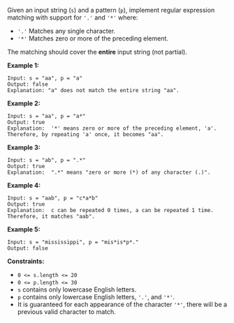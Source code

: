 Given an input string (`s`) and a pattern (`p`), implement regular expression
matching with support for `'.'` and `'*'` where:` `

  * `'.'` Matches any single character.​​​​
  * `'*'` Matches zero or more of the preceding element.

The matching should cover the **entire** input string (not partial).



**Example 1:**

    
    
    Input: s = "aa", p = "a"
    Output: false
    Explanation: "a" does not match the entire string "aa".
    

**Example 2:**

    
    
    Input: s = "aa", p = "a*"
    Output: true
    Explanation:  '*' means zero or more of the preceding element, 'a'. Therefore, by repeating 'a' once, it becomes "aa".
    

**Example 3:**

    
    
    Input: s = "ab", p = ".*"
    Output: true
    Explanation:  ".*" means "zero or more (*) of any character (.)".
    

**Example 4:**

    
    
    Input: s = "aab", p = "c*a*b"
    Output: true
    Explanation:  c can be repeated 0 times, a can be repeated 1 time. Therefore, it matches "aab".
    

**Example 5:**

    
    
    Input: s = "mississippi", p = "mis*is*p*."
    Output: false
    



**Constraints:**

  * `0 <= s.length <= 20`
  * `0 <= p.length <= 30`
  * `s` contains only lowercase English letters.
  * `p` contains only lowercase English letters, `'.'`, and `'*'`.
  * It is guaranteed for each appearance of the character `'*'`, there will be a previous valid character to match.

